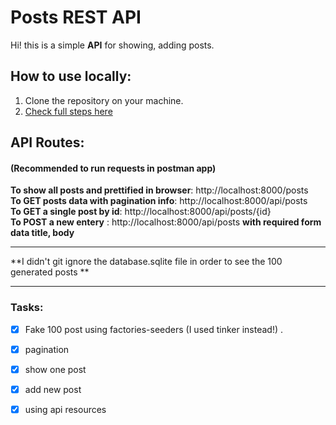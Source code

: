 # Posts REST API

Hi! this is a simple **API** for showing, adding posts.
 ## How to use locally:
 1) Clone the repository on your machine.
 2) [Check full steps here](https://devmarketer.io/learn/setup-laravel-project-cloned-github-com/)
 ## API Routes:
 ####  (Recommended to run requests in postman app)
 **To show all posts and prettified in browser**: http://localhost:8000/posts <br>
 **To GET posts data with pagination info**: http://localhost:8000/api/posts <br>
 **To GET a single post by id**: http://localhost:8000/api/posts/{id}
 <br>
 **To POST a new entery** : http://localhost:8000/api/posts **with required form data title, body**
 
 _______________________________________
 **I didn't git ignore the database.sqlite file in order to see the 100 generated posts **
  ________________________________
 ### Tasks:
 

 - [x] Fake 100 post using factories-seeders (I used tinker instead!) .  
- [x] pagination  
- [x] show one post
- [x] add new post
- [x] using api resources
 

